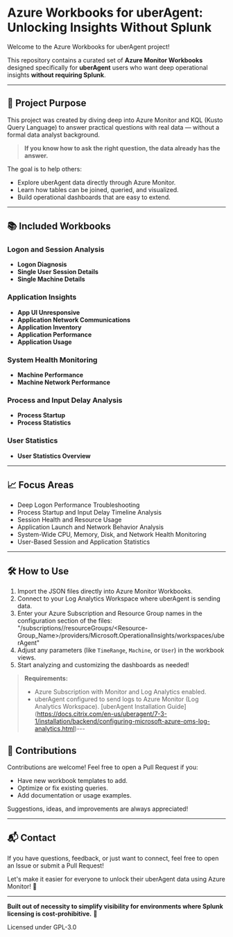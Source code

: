 # Azure Workbooks for uberAgent: Unlocking Insights Without Splunk

Welcome to the Azure Workbooks for uberAgent project!

This repository contains a curated set of **Azure Monitor Workbooks** designed specifically for **uberAgent** users who want deep operational insights **without requiring Splunk**.

---

## 🚀 Project Purpose

This project was created by diving deep into Azure Monitor and KQL (Kusto Query Language) to answer practical questions with real data — without a formal data analyst background.

> **If you know how to ask the right question, the data already has the answer.**

The goal is to help others:
- Explore uberAgent data directly through Azure Monitor.
- Learn how tables can be joined, queried, and visualized.
- Build operational dashboards that are easy to extend.

---

## 📚 Included Workbooks

### **Logon and Session Analysis**
- **Logon Diagnosis**
- **Single User Session Details**
- **Single Machine Details**

### **Application Insights**
- **App UI Unresponsive**
- **Application Network Communications**
- **Application Inventory**
- **Application Performance**
- **Application Usage**

### **System Health Monitoring**
- **Machine Performance**
- **Machine Network Performance**

### **Process and Input Delay Analysis**
- **Process Startup**
- **Process Statistics**

### **User Statistics**
- **User Statistics Overview**

---

## 📈 Focus Areas

- Deep Logon Performance Troubleshooting
- Process Startup and Input Delay Timeline Analysis
- Session Health and Resource Usage
- Application Launch and Network Behavior Analysis
- System-Wide CPU, Memory, Disk, and Network Health Monitoring
- User-Based Session and Application Statistics

---

## 🛠️ How to Use

1. Import the JSON files directly into Azure Monitor Workbooks.
2. Connect to your Log Analytics Workspace where uberAgent is sending data.
3. Enter your Azure Subscription and Resource Group names in the configuration section of the files:
   "/subscriptions/<Azure-Subscription-ID>/resourceGroups/<Resource-Group_Name>/providers/Microsoft.OperationalInsights/workspaces/uberAgent"
4. Adjust any parameters (like `TimeRange`, `Machine`, or `User`) in the workbook views.
5. Start analyzing and customizing the dashboards as needed!

> **Requirements:**
> - Azure Subscription with Monitor and Log Analytics enabled.
> - uberAgent configured to send logs to Azure Monitor (Log Analytics Workspace).
[uberAgent Installation Guide]
(https://docs.citrix.com/en-us/uberagent/7-3-1/installation/backend/configuring-microsoft-azure-oms-log-analytics.html)---

## 🤝 Contributions

Contributions are welcome! Feel free to open a Pull Request if you:
- Have new workbook templates to add.
- Optimize or fix existing queries.
- Add documentation or usage examples.

Suggestions, ideas, and improvements are always appreciated!

---

## 📬 Contact

If you have questions, feedback, or just want to connect, feel free to open an Issue or submit a Pull Request!

Let's make it easier for everyone to unlock their uberAgent data using Azure Monitor! 🚀

---

**Built out of necessity to simplify visibility for environments where Splunk licensing is cost-prohibitive.** 🎯

Licensed under GPL-3.0
